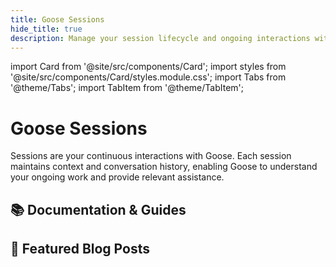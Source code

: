 ```yaml
---
title: Goose Sessions
hide_title: true
description: Manage your session lifecycle and ongoing interactions with Goose
---
```


import Card from '@site/src/components/Card';
import styles from '@site/src/components/Card/styles.module.css';
import Tabs from '@theme/Tabs';
import TabItem from '@theme/TabItem';

<h1 className={styles.pageTitle}>Goose Sessions</h1>
<p className={styles.pageDescription}>
  Sessions are your continuous interactions with Goose. Each session maintains context and conversation history, enabling Goose to understand your ongoing work and provide relevant assistance.
</p>

<div className={styles.categorySection}>
  <h2 className={styles.categoryTitle}>📚 Documentation & Guides</h2>
  <div className={styles.cardGrid}>
    <Card 
      title="Managing Goose Sessions"
      description="Learn how to start, resume, or search sessions, and perform other session management tasks."
      link="/docs/guides/sessions/managing-goose-sessions"
    />
    <Card 
      title="Conversing with Goose"
      description="Discover features you can use to share information and communicate with Goose during sessions."
      link="/docs/guides/sessions/conversing-with-goose"
    />
  </div>
</div>
<div className={styles.categorySection}>
  <h2 className={styles.categoryTitle}>📝 Featured Blog Posts</h2>
  <div className={styles.cardGrid}>
    <Card
      title="6 Essential Tips for Working with Goose"
      description="Learn how focused sessions, step-by-step guidance, and refining your prompts can lead to more productive sessions."
      link="/blog/2025/03/06/goose-tips"
    />
    <Card
      title="AI Prompting 101: How to Get the Best Responses from Your AI Agent"
      description="Make your sessions more effective by adding structure to your prompts."
      link="/blog/2025/03/19/better-ai-prompting"
    />
    <Card
      title="The AI Skeptic’s Guide to Context Windows"
      description="Learn how context windows, tokens, and Goose help you manage memory and long conversations."
      link="/blog/2025/08/18/understanding-context-windows"
    />
  </div>
</div>
